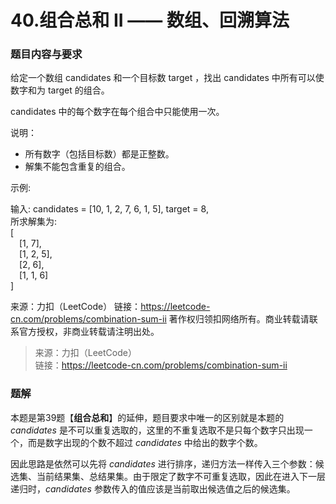 # 40.组合总和 II —— 数组、回溯算法

### 题目内容与要求

给定一个数组 candidates 和一个目标数 target ，找出 candidates 中所有可以使数字和为 target 的组合。

candidates 中的每个数字在每个组合中只能使用一次。

说明：
- 所有数字（包括目标数）都是正整数。
- 解集不能包含重复的组合。 

示例:

输入: candidates = [10, 1, 2, 7, 6, 1, 5], target = 8,\
所求解集为:\
[\
&emsp;[1, 7],\
&emsp;[1, 2, 5],\
&emsp;[2, 6],\
&emsp;[1, 1, 6]\
]

来源：力扣（LeetCode）
链接：https://leetcode-cn.com/problems/combination-sum-ii
著作权归领扣网络所有。商业转载请联系官方授权，非商业转载请注明出处。

> 来源：力扣（LeetCode）\
链接：https://leetcode-cn.com/problems/combination-sum-ii

### 题解

本题是第39题【**组合总和**】的延伸，题目要求中唯一的区别就是本题的 _candidates_ 是不可以重复选取的，这里的不重复选取不是只每个数字只出现一个，而是数字出现的个数不超过 _candidates_ 中给出的数字个数。

因此思路是依然可以先将 _candidates_ 进行排序，递归方法一样传入三个参数：候选集、当前结果集、总结果集。由于限定了数字不可重复选取，因此在进入下一层递归时，_candidates_ 参数传入的值应该是当前取出候选值之后的候选集。
